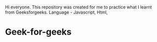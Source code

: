Hi everyone. This repository was created for me to practice what I learnt from Geeksforgeeks.
Language - Javascript, Html, 
# Geek-for-geeks
